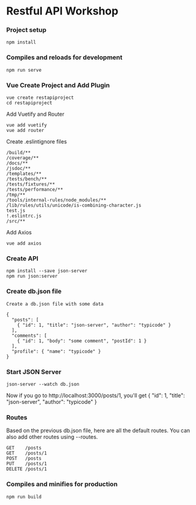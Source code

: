 # Restful API Workshop

### Project setup 
```
npm install
```

### Compiles and reloads for development
```
npm run serve
```

### Vue Create Project and Add Plugin
```
vue create restapiproject  
cd restapiproject
```
Add Vuetify and Router
```
vue add vuetify
vue add router
```
Create .eslintignore files
```
/build/**
/coverage/**
/docs/**
/jsdoc/**
/templates/**
/tests/bench/**
/tests/fixtures/**
/tests/performance/**
/tmp/**
/tools/internal-rules/node_modules/**
/lib/rules/utils/unicode/is-combining-character.js
test.js
!.eslintrc.js
/src/**
```
Add Axios
```
vue add axios
```

### Create API
```
npm install --save json-server
npm run json:server
```

### Create db.json file
```
Create a db.json file with some data

{
  "posts": [
    { "id": 1, "title": "json-server", "author": "typicode" }
  ],
  "comments": [
    { "id": 1, "body": "some comment", "postId": 1 }
  ],
  "profile": { "name": "typicode" }
}
```
### Start JSON Server

```
json-server --watch db.json
```
Now if you go to http://localhost:3000/posts/1, you'll get
  { "id": 1, "title": "json-server", "author": "typicode" }
  
### Routes
Based on the previous db.json file, here are all the default routes. You can also add other routes using --routes.
```
GET    /posts
GET    /posts/1
POST   /posts
PUT    /posts/1
DELETE /posts/1
```

### Compiles and minifies for production
```
npm run build
```
